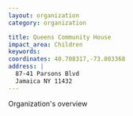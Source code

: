 ```yaml
---
layout: organization
category: organization

title: Queens Community House
impact_area: Children
keywords: 
coordinates: 40.708317,-73.803368
address: |
  87-41 Parsons Blvd
  Jamaica NY 11432
---
```

Organization's overview

